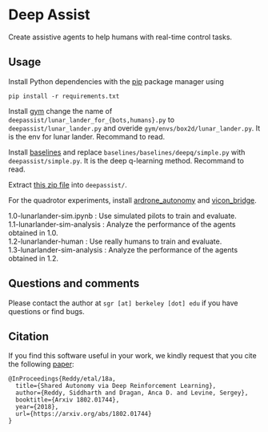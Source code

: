 Deep Assist
===========

Create assistive agents to help humans with real-time control tasks.

Usage
-----

Install Python dependencies with the [pip](https://pip.pypa.io/en/stable/installing/) package
manager using

```
pip install -r requirements.txt
```

Install [gym](https://github.com/openai/gym) change the name of `deepassist/lunar_lander_for_{bots,humans}.py` to `deepassist/lunar_lander.py` and overide `gym/envs/box2d/lunar_lander.py`. It is the env for lunar lander. Recommand to read.

Install [baselines](https://github.com/openai/baselines) and replace `baselines/baselines/deepq/simple.py` with `deepassist/simple.py`. It is the deep q-learning method. Recommand to read.

Extract [this zip file](https://drive.google.com/file/d/1PWeF-OaX1EaKlyU3eQPwZOl8qv7qlmgL/view?usp=sharing) into `deepassist/`.

For the quadrotor experiments, install [ardrone_autonomy](https://wiki.ros.org/ardrone_autonomy) and [vicon_bridge](https://wiki.ros.org/vicon_bridge).

1.0-lunarlander-sim.ipynb : Use simulated pilots to train and evaluate.  
1.1-lunarlander-sim-analysis : Analyze the performance of the agents obtained in 1.0.  
1.2-lunarlander-human : Use really humans to train and evaluate.  
1.3-lunarlander-sim-analysis : Analyze the performance of the agents obtained in 1.2.  

Questions and comments
----------------------

Please contact the author at `sgr [at] berkeley [dot] edu` if you have questions or find bugs.

Citation
--------
If you find this software useful in your work, we kindly request that you cite the following [paper](https://arxiv.org/abs/1802.01744):

```
@InProceedings{Reddy/etal/18a,
  title={Shared Autonomy via Deep Reinforcement Learning},
  author={Reddy, Siddharth and Dragan, Anca D. and Levine, Sergey},
  booktitle={Arxiv 1802.01744},
  year={2018},
  url={https://arxiv.org/abs/1802.01744}
}
```

